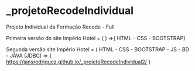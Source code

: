 # _projetoRecodeIndividual

Projeto Individual da Formação Recode - Full 

Primeira versão do site Império Hotel = ( ) =>{  HTML - CSS - BOOTSTRAP} 

Segunda versão site Império Hotel = (  HTML - CSS - BOOTSTRAP - JS - BD - JAVA (JDBC) => {
https://jansrodriguez.github.io/_projetoRecodeIndividual2/
}



